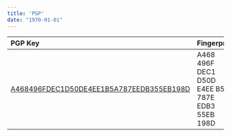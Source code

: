```yaml
---
title: 'PGP'
date: "1970-01-01"
---
```


| PGP Key | Fingerprint |
| :-- | :-- |
| [A468496FDEC1D50DE4EE1B5A787EEDB355EB198D](/madonius_public.key) | A468 496F DEC1 D50D E4EE B5A 787E EDB3 55EB 198D |
